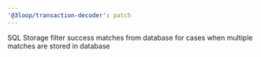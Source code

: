 ```yaml
---
'@3loop/transaction-decoder': patch
---
```


SQL Storage filter success matches from database for cases when multiple matches are stored in database

